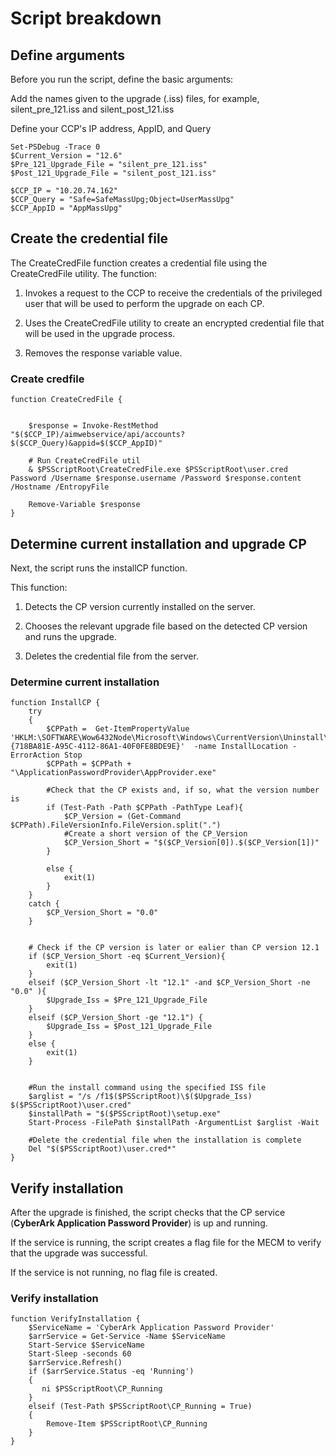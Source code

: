 # Script breakdown

## Define arguments
Before you run the script, define the basic arguments:

Add the names given to the upgrade (.iss) files, for example, silent_pre_121.iss and silent_post_121.iss

Define your CCP's IP address, AppID, and Query


```
Set-PSDebug -Trace 0
$Current_Version = "12.6"
$Pre_121_Upgrade_File = "silent_pre_121.iss"
$Post_121_Upgrade_File = "silent_post_121.iss"
 
$CCP_IP = "10.20.74.162"
$CCP_Query = "Safe=SafeMassUpg;Object=UserMassUpg"
$CCP_AppID = "AppMassUpg"
```

## Create the credential file
The CreateCredFile function creates a credential file using the CreateCredFile utility.
The function:

1. Invokes a request to the CCP to receive the credentials of the privileged user that will be used to perform the upgrade on each CP.

2. Uses the CreateCredFile utility to create an encrypted credential file that will be used in the upgrade process.

3. Removes the response variable value.



### Create credfile
```
function CreateCredFile {
 
                  
    $response = Invoke-RestMethod "$($CCP_IP)/aimwebservice/api/accounts?$($CCP_Query)&appid=$($CCP_AppID)"
   
    # Run CreateCredFile util
    & $PSScriptRoot\CreateCredFile.exe $PSScriptRoot\user.cred Password /Username $response.username /Password $response.content /Hostname /EntropyFile
 
    Remove-Variable $response
}
```

## Determine current installation and upgrade CP
Next, the script runs the installCP function. 

This function:
1. Detects the CP version currently installed on the server.

2. Chooses the relevant upgrade file based on the detected CP version and runs the upgrade.

3. Deletes the credential file from the server.

### Determine current installation
```
function InstallCP {
    try
    {
        $CPPath =  Get-ItemPropertyValue 'HKLM:\SOFTWARE\Wow6432Node\Microsoft\Windows\CurrentVersion\Uninstall\{718BA81E-A95C-4112-86A1-40F0FE8BDE9E}'  -name InstallLocation -ErrorAction Stop
        $CPPath = $CPPath + "\ApplicationPasswordProvider\AppProvider.exe"
     
        #Check that the CP exists and, if so, what the version number is
        if (Test-Path -Path $CPPath -PathType Leaf){
            $CP_Version = (Get-Command $CPPath).FileVersionInfo.FileVersion.split(".")
            #Create a short version of the CP_Version
            $CP_Version_Short = "$($CP_Version[0]).$($CP_Version[1])"
        }
     
        else {
            exit(1)
        }
    }
    catch {
        $CP_Version_Short = "0.0"
    }
 
     
    # Check if the CP version is later or ealier than CP version 12.1
    if ($CP_Version_Short -eq $Current_Version){
        exit(1)
    }
    elseif ($CP_Version_Short -lt "12.1" -and $CP_Version_Short -ne "0.0" ){
        $Upgrade_Iss = $Pre_121_Upgrade_File
    }
    elseif ($CP_Version_Short -ge "12.1") {
        $Upgrade_Iss = $Post_121_Upgrade_File
    }
    else {
        exit(1)
    }
 
 
    #Run the install command using the specified ISS file
    $arglist = "/s /f1$($PSScriptRoot)\$($Upgrade_Iss) $($PSScriptRoot)\user.cred"
    $installPath = "$($PSScriptRoot)\setup.exe"
    Start-Process -FilePath $installPath -ArgumentList $arglist -Wait
     
    #Delete the credential file when the installation is complete
    Del "$($PSScriptRoot)\user.cred*"
}
```

## Verify installation
After the upgrade is finished, the script checks that the CP service (**CyberArk Application Password Provider**) is up and running.

If the service is running, the script creates a flag file for the MECM to verify that the upgrade was successful.

If the service is not running, no flag file is created.

### Verify installation
```
function VerifyInstallation {
    $ServiceName = 'CyberArk Application Password Provider'
    $arrService = Get-Service -Name $ServiceName
    Start-Service $ServiceName
    Start-Sleep -seconds 60
    $arrService.Refresh()
    if ($arrService.Status -eq 'Running')
    {
       ni $PSScriptRoot\CP_Running
    }
    elseif (Test-Path $PSScriptRoot\CP_Running = True)
    {
        Remove-Item $PSScriptRoot\CP_Running
    }
}
```
